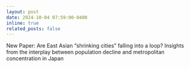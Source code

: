 ```yaml
---
layout: post
date: 2024-10-04 07:59:00-0400
inline: true
related_posts: false
---
```


New Paper: Are East Asian “shrinking cities” falling into a loop? Insights from the interplay between population decline and metropolitan concentration in Japan

